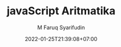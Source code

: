 ---
author: "M Faruq Syarifudin"
# draft: true
date: 2022-01-25T21:39:08+07:00
description: "Ini adalah deskripsi artikel"
title: "javaScript Aritmatika"
slug: javascript
featured_image: "dhcp.png"
tags:
    - 

categories:
    - Web Frontend



# image: https://lorempixel.com/720/380
# thumbnail: https://lorempixel.com/320/160
---